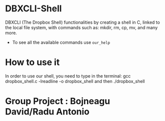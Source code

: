 # DBXCLI-Shell
DBXCLI (The Dropbox Shell) functionalities by creating a shell in C, linked to the local file system, with commands such as: mkdir, rm, cp, mv, and many more.
- To see all the available commands use `our_help`
# How to use it 
In order to use our shell, you need to type in the terminal: gcc dropbox_shell.c -lreadline -o dropbox_shell and then ./dropbox_shell
# Group Project : Bojneagu David/Radu Antonio
